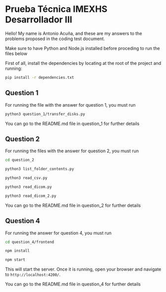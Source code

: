 # Prueba Técnica IMEXHS Desarrollador III

Hello! My name is Antonio Acuña, and these are my answers to the problems proposed in the coding test document.

Make sure to have Python and Node.js installed before proceding to run the files below

First of all, install the dependencies by locating at the root of the project and running:

```bash
pip install -r dependencies.txt
```

## Question 1

For running the file with the answer for question 1, you must run

```bash
python3 question_1/transfer_disks.py
```

You can go to the README.md file in question_1 for further details

## Question 2

For running the files with the answer for question 2, you must run

```bash
cd question_2

python3 list_folder_contents.py

python3 read_csv.py

python3 read_dicom.py

python3 read_dicom_2.py
```

You can go to the README.md file in question_2 for further details

## Question 4

For running the answer for question 4, you must run

```bash
cd question_4/frontend

npm install

npm start
```

This will start the server. Once it is running, open your browser and navigate to `http://localhost:4200/`.

You can go to the README.md file in question_4 for further details